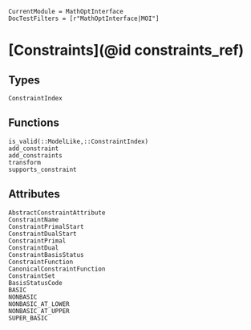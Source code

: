 ```@meta
CurrentModule = MathOptInterface
DocTestFilters = [r"MathOptInterface|MOI"]
```

# [Constraints](@id constraints_ref)

## Types

```@docs
ConstraintIndex
```

## Functions

```@docs
is_valid(::ModelLike,::ConstraintIndex)
add_constraint
add_constraints
transform
supports_constraint
```

## Attributes

```@docs
AbstractConstraintAttribute
ConstraintName
ConstraintPrimalStart
ConstraintDualStart
ConstraintPrimal
ConstraintDual
ConstraintBasisStatus
ConstraintFunction
CanonicalConstraintFunction
ConstraintSet
BasisStatusCode
BASIC
NONBASIC
NONBASIC_AT_LOWER
NONBASIC_AT_UPPER
SUPER_BASIC
```

